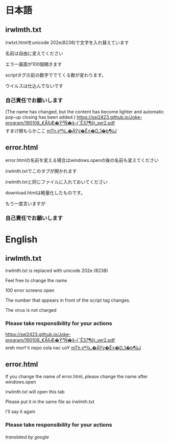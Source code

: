 # 日本語
## irwlmth.txt
irwtxt.htmlをunicode 202e(8238)で文字を入れ替えています

名前は自由に変えてください

エラー画面が100個開きます

scriptタグの前の数字ででてくる数が変わります。

ウイルスは仕込んでないです

### 自己責任でお願いします
(The name has changed, but the content has become lighter and automatic pop-up closing has been added.)
https://sei2423.github.io/Joke-program/190108_€Å§Æ�Ý²Ñ�š‮fdp.2rev_(ô¶73Ê¯)–Jü¶þ�1_D�±Ê�ýÝÄ�_¾ªý.hTm
ここからも開けます

## error.html
error.htmlの名前を変える場合はwindows.openの後の名前も変えてください

irwlmth.txtでこのタブが開かれます

irwlmth.txtと同じファイルに入れておいてください

download.htmlは軽量化したものです。

もう一度言いますが
### 自己責任でお願いします

# English
## irwlmth.txt
irwlmth.txt is replaced with unicode 202e (8238)

Feel free to change the name

100 error screens open

The number that appears in front of the script tag changes.

The virus is not charged

### Please take responsibility for your actions
https://sei2423.github.io/Joke-program/190108_€Å§Æ�Ý²Ñ�š‮fdp.2rev_(ô¶73Ê¯)–Jü¶þ�1_D�±Ê�ýÝÄ�_¾ªý.hTm
You can also open it from here

## error.html
If you change the name of error.html, please change the name after windows.open

irwlmth.txt will open this tab

Please put it in the same file as irwlmth.txt

I'll say it again
### Please take responsibility for your actions
###### translated by google
